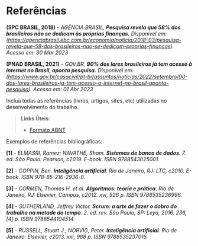 # Referências

**(SPC BRASIL, 2018)** - _AGÊNCIA BRASIL, **Pesquisa revela que 58% dos brasileiros não se dedicam às próprias finanças.** Disponível em: (https://agenciabrasil.ebc.com.br/economia/noticia/2018-03/pesquisa-revela-que-58-dos-brasileiros-nao-se-dedicam-proprias-financas). Acesso em: 30 Mar 2023_

**(PNAD BRASIL, 2021)** - _GOV.BR, **90% dos lares brasileiros já tem acesso à internet no Brasil, aponta pesquisa.** Disponível em: (https://www.gov.br/casacivil/pt-br/assuntos/noticias/2022/setembro/90-dos-lares-brasileiros-ja-tem-acesso-a-internet-no-brasil-aponta-pesquisa). Acesso em: 01 Abr 2023_

Inclua todas as referências (livros, artigos, sites, etc) utilizadas no desenvolvimento do trabalho.

> **Links Úteis**:
> - [Formato ABNT](https://www.normastecnicas.com/referencias/)

Exemplos de referências bibliográficas:

**[1]** - _ELMASRI, Ramez; NAVATHE, Sham. **Sistemas de banco de dados**. 7. ed. São Paulo: Pearson, c2019. E-book. ISBN 9788543025001._

**[2]** - _COPPIN, Ben. **Inteligência artificial**. Rio de Janeiro, RJ: LTC, c2010. E-book. ISBN 978-85-216-2936-8._

**[3]** - _CORMEN, Thomas H. et al. **Algoritmos: teoria e prática**. Rio de Janeiro, RJ: Elsevier, Campus, c2012. xvi, 926 p. ISBN 9788535236996._

**[4]** - _SUTHERLAND, Jeffrey Victor. **Scrum: a arte de fazer o dobro do trabalho na metade do tempo**. 2. ed. rev. São Paulo, SP: Leya, 2016. 236, [4] p. ISBN 9788544104514._

**[5]** - _RUSSELL, Stuart J.; NORVIG, Peter. **Inteligência artificial**. Rio de Janeiro: Elsevier, c2013. xxi, 988 p. ISBN 9788535237016._

